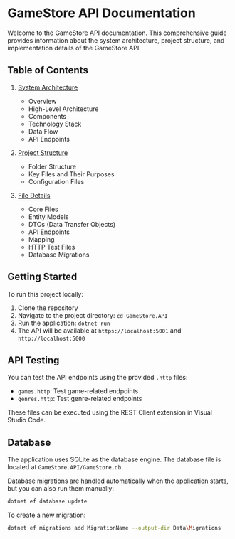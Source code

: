 # GameStore API Documentation

Welcome to the GameStore API documentation. This comprehensive guide provides information about the system architecture, project structure, and implementation details of the GameStore API.

## Table of Contents

1. [System Architecture]([architecture.md]https://github.com/AlienX77-cmd/ASP.NET-Core-9.0-GameStore-API/blob/main/docs/architecture.md)

   - Overview
   - High-Level Architecture
   - Components
   - Technology Stack
   - Data Flow
   - API Endpoints

2. [Project Structure]([project-structure.md](https://github.com/AlienX77-cmd/ASP.NET-Core-9.0-GameStore-API/blob/main/docs/project-structure.md))

   - Folder Structure
   - Key Files and Their Purposes
   - Configuration Files

3. [File Details]([file-details.md](https://github.com/AlienX77-cmd/ASP.NET-Core-9.0-GameStore-API/blob/main/docs/file-details.md))
   - Core Files
   - Entity Models
   - DTOs (Data Transfer Objects)
   - API Endpoints
   - Mapping
   - HTTP Test Files
   - Database Migrations

## Getting Started

To run this project locally:

1. Clone the repository
2. Navigate to the project directory: `cd GameStore.API`
3. Run the application: `dotnet run`
4. The API will be available at `https://localhost:5001` and `http://localhost:5000`

## API Testing

You can test the API endpoints using the provided `.http` files:

- `games.http`: Test game-related endpoints
- `genres.http`: Test genre-related endpoints

These files can be executed using the REST Client extension in Visual Studio Code.

## Database

The application uses SQLite as the database engine. The database file is located at `GameStore.API/GameStore.db`.

Database migrations are handled automatically when the application starts, but you can also run them manually:

```bash
dotnet ef database update
```

To create a new migration:

```bash
dotnet ef migrations add MigrationName --output-dir Data\Migrations
```

